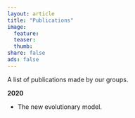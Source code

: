 ```yaml
---
layout: article
title: "Publications"
image:
  feature:
  teaser:
  thumb:
share: false
ads: false
---
```


A list of publications made by our groups.

**2020**

- The new evolutionary model.